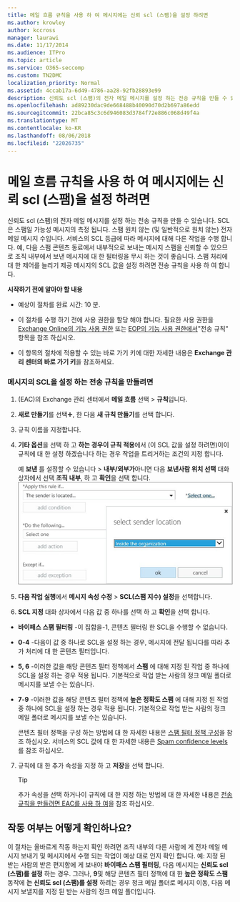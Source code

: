 ```yaml
---
title: 메일 흐름 규칙을 사용 하 여 메시지에는 신뢰 scl (스팸)을 설정 하려면
ms.author: krowley
author: kccross
manager: laurawi
ms.date: 11/17/2014
ms.audience: ITPro
ms.topic: article
ms.service: O365-seccomp
ms.custom: TN2DMC
localization_priority: Normal
ms.assetid: 4ccab17a-6d49-4786-aa28-92fb28893e99
description: 신뢰도 scl (스팸)의 전자 메일 메시지를 설정 하는 전송 규칙을 만들 수 있습니다. SCL은 스팸일 가능성 메시지의 측정 됩니다. 스팸 원치 않는 (및 일반적으로 원치 않는) 전자 메일 메시지 수입니다. 서비스의 SCL 등급에 따라 메시지에 대해 다른 작업을 수행 합니다. 예, 다음 스팸 콘텐츠 동료에서 내부적으로 보내는 메시지 스팸을 신뢰할 수 있으므로 조직 내부에서 보낸 메시지에 대 한 필터링을 무시 하는 것이 좋습니다. 스팸 처리에 대 한 제어를 늘리기 제공 메시지의 SCL 값을 설정 하려면 전송 규칙을 사용 하 여 합니다.
ms.openlocfilehash: ad89230dac9de668488b40090d70d2b697a86edd
ms.sourcegitcommit: 22bca85c3c6d946083d3784f72e886c068d49f4a
ms.translationtype: MT
ms.contentlocale: ko-KR
ms.lasthandoff: 08/06/2018
ms.locfileid: "22026735"
---
```

# <a name="use-mail-flow-rules-to-set-the-spam-confidence-level-scl-in-messages"></a>메일 흐름 규칙을 사용 하 여 메시지에는 신뢰 scl (스팸)을 설정 하려면

신뢰도 scl (스팸)의 전자 메일 메시지를 설정 하는 전송 규칙을 만들 수 있습니다. SCL은 스팸일 가능성 메시지의 측정 됩니다. 스팸 원치 않는 (및 일반적으로 원치 않는) 전자 메일 메시지 수입니다. 서비스의 SCL 등급에 따라 메시지에 대해 다른 작업을 수행 합니다. 예, 다음 스팸 콘텐츠 동료에서 내부적으로 보내는 메시지 스팸을 신뢰할 수 있으므로 조직 내부에서 보낸 메시지에 대 한 필터링을 무시 하는 것이 좋습니다. 스팸 처리에 대 한 제어를 늘리기 제공 메시지의 SCL 값을 설정 하려면 전송 규칙을 사용 하 여 합니다. 
  
 **시작하기 전에 알아야 할 내용**
  
- 예상이 절차를 완료 시간: 10 분.
    
- 이 절차를 수행 하기 전에 사용 권한을 할당 해야 합니다. 필요한 사용 권한을 [Exchange Online의 기능 사용 권한](http://technet.microsoft.com/library/15073ce1-0917-403b-8839-02a2ebc96e16.aspx) 또는 [EOP의 기능 사용 권한에서](eop/feature-permissions-in-eop.md)"전송 규칙" 항목을 참조 하십시오. 
    
- 이 항목의 절차에 적용할 수 있는 바로 가기 키에 대한 자세한 내용은 **Exchange 관리 센터의 바로 가기 키**을 참조하세요.
    
### <a name="to-create-a-transport-rule-that-sets-the-scl-of-a-message"></a>메시지의 SCL을 설정 하는 전송 규칙을 만들려면

1. (EAC)의 Exchange 관리 센터에서 **메일 흐름** 선택 \> **규칙**입니다.
    
2. **새로 만들기**를 선택![아이콘 추가](media/ITPro-EAC-AddIcon.png), 한 다음 **새 규칙 만들기**를 선택 합니다.
    
3. 규칙 이름을 지정합니다.
    
4. **기타 옵션**을 선택 하 고 **하는 경우이 규칙 적용**에서 (이 SCL 값을 설정 하려면)이이 규칙에 대 한 설정 하겠습니다 하는 경우 작업을 트리거하는 조건의 지정 합니다.
    
    예 **보낸** 를 설정할 수 있습니다 \> **내부/외부가**아니면 다음 **보낸사람 위치 선택** 대화 상자에서 선택 **조직 내부**, 하 고 **확인**을 선택 합니다.</br>
    ![보낸 사람 위치 선택](media/EOP-ETR-SetSCL-1.jpg)
  
5. **다음 작업 실행**에서 **메시지 속성 수정** \> **SCL(스팸 지수) 설정**을 선택합니다.
  
6. **SCL 지정** 대화 상자에서 다음 값 중 하나를 선택 하 고 **확인**을 선택 합니다.
    
  - **바이패스 스팸 필터링** -이 집합을-1, 콘텐츠 필터링 한 SCL을 수행할 수 없습니다. 
    
  - **0-4** -다음이 값 중 하나로 SCL을 설정 하는 경우, 메시지에 전달 됩니다를 따라 추가 처리에 대 한 콘텐츠 필터입니다. 
    
  - **5, 6** -이러한 값을 해당 콘텐츠 필터 정책에서 **스팸** 에 대해 지정 된 작업 중 하나에 SCL을 설정 하는 경우 적용 됩니다. 기본적으로 작업 받는 사람의 정크 메일 폴더로 메시지를 보낼 수는 있습니다. 
    
  - **7-9** -이러한 값을 해당 콘텐츠 필터 정책에 **높은 정확도 스팸** 에 대해 지정 된 작업 중 하나에 SCL을 설정 하는 경우 적용 됩니다. 기본적으로 작업 받는 사람의 정크 메일 폴더로 메시지를 보낼 수는 있습니다. 
    
    콘텐츠 필터 정책을 구성 하는 방법에 대 한 자세한 내용은 [스팸 필터 정책 구성](configure-your-spam-filter-policies.md)을 참조 하십시오. 서비스의 SCL 값에 대 한 자세한 내용은 [Spam confidence levels](spam-confidence-levels.md)를 참조 하십시오.
    
7. 규칙에 대 한 추가 속성을 지정 하 고 **저장**을 선택 합니다.
    
    > [!TIP]
    > 추가 속성을 선택 하거나이 규칙에 대 한 지정 하는 방법에 대 한 자세한 내용은 [전송 규칙을 만들려면 EAC를 사용 하 여](http://technet.microsoft.com/library/e7a81372-b6d7-4d1f-bc9e-a845a7facac2.aspx#CreateEAC)을 참조 하십시오. 
  
## <a name="how-do-you-know-this-worked"></a>작동 여부는 어떻게 확인하나요?

이 절차는 올바르게 작동 하는지 확인 하려면 조직 내부의 다른 사람에 게 전자 메일 메시지 보내기 및 메시지에서 수행 되는 작업이 예상 대로 인지 확인 합니다. 예: 지정 된 받는 사람의 받은 편지함에 게 보내야 **바이패스 스팸 필터링**, 다음 메시지는 **신뢰도 scl (스팸)를 설정** 하는 경우. 그러나, **9**및 해당 콘텐츠 필터 정책에 대 한 **높은 정확도 스팸** 동작에 **는 신뢰도 scl (스팸)를 설정** 하려는 경우 정크 메일 폴더로 메시지 이동, 다음 메시지 보낼지를 지정 된 받는 사람의 정크 메일 폴더입니다. 
  


